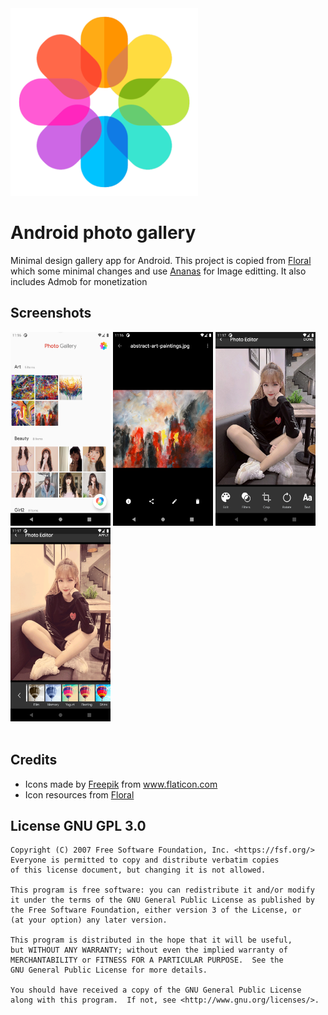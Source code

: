 <img src="https://raw.githubusercontent.com/ductranit/android-photo-gallery/master/app/src/main/ic_launcher-playstore.png" width="300" height="300"/>

# Android photo gallery
Minimal design gallery app for Android.
This project is copied from [Floral](https://github.com/vidit135g/Floral) which some minimal changes and use [Ananas](https://github.com/iamutkarshtiwari/Ananas) for Image editting.
It also includes Admob for monetization

## Screenshots
<div class="christmas_promotion_boxes">
    <img src="https://raw.githubusercontent.com/ductranit/android-photo-gallery/master/screenshots/Image%206.png" width="160" height="310"/>
    <img src="https://raw.githubusercontent.com/ductranit/android-photo-gallery/master/screenshots/Image%207.png" width="160" height="310"/>
    <img src="https://raw.githubusercontent.com/ductranit/android-photo-gallery/master/screenshots/Image%209.png" width="160" height="310"/>
    <img src="https://raw.githubusercontent.com/ductranit/android-photo-gallery/master/screenshots/Image%2010.png" width="160" height="310"/>
</div>

<br />

## Credits
- Icons made by <a href="https://www.flaticon.com/authors/freepik" title="Freepik">Freepik</a> from <a href="https://www.flaticon.com/" title="Flaticon">www.flaticon.com</a>
- Icon resources from [Floral](https://github.com/vidit135g/Floral)

## License GNU GPL 3.0
```
Copyright (C) 2007 Free Software Foundation, Inc. <https://fsf.org/>
Everyone is permitted to copy and distribute verbatim copies
of this license document, but changing it is not allowed.

This program is free software: you can redistribute it and/or modify
it under the terms of the GNU General Public License as published by
the Free Software Foundation, either version 3 of the License, or
(at your option) any later version.

This program is distributed in the hope that it will be useful,
but WITHOUT ANY WARRANTY; without even the implied warranty of
MERCHANTABILITY or FITNESS FOR A PARTICULAR PURPOSE.  See the
GNU General Public License for more details.

You should have received a copy of the GNU General Public License
along with this program.  If not, see <http://www.gnu.org/licenses/>.
```